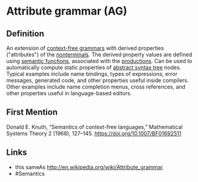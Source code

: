 # Attribute grammar (AG)

## Definition
An extension of [context-free grammars](context-free_grammar.md) with derived properties ("attributes") of the [nonterminals](nonterminal.md). The derived property values are defined using [semantic functions](semantic_function.md), associated with the [productions](production.md). Can be used to automatically compute static properties of [abstract syntax tree](abstract_syntax_tree.md) nodes. Typical examples include name bindings, types of expressions, error messages, generated code, and other properties useful inside compilers. Other examples include name completion menus, cross references, and other properties useful in language-based editors.

## First Mention
Donald E. Knuth, “Semantics of context-free languages,” Mathematical Systems Theory 2 (1968), 127–145. https://doi.org/10.1007/BF01692511

## Links
* this sameAs http://en.wikipedia.org/wiki/Attribute_grammar
* #Semantics
